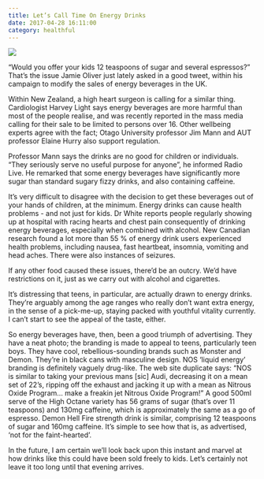 ```yaml
---
title: Let’s Call Time On Energy Drinks
date: 2017-04-28 16:11:00
category: healthful
---
```


![](/images/1.jpg)

“Would you offer your kids 12 teaspoons of sugar and several espressos?” That’s the issue Jamie Oliver just lately asked in a good tweet, within his campaign to modify the sales of energy beverages in the UK.

Within New Zealand, a high heart surgeon is calling for a similar thing. Cardiologist Harvey Light says energy beverages are more harmful than most of the people realise, and was recently reported in the mass media calling for their sale to be limited to persons over 16. Other wellbeing experts agree with the fact; Otago University professor Jim Mann and AUT professor Elaine Hurry also support regulation.

<!-- more -->

Professor Mann says the drinks are no good for children or individuals. “They seriously serve no useful purpose for anyone”, he informed Radio Live. He remarked that some energy beverages have significantly more sugar than standard sugary fizzy drinks, and also containing caffeine.

It’s very difficult to disagree with the decision to get these beverages out of your hands of children, at the minimum. Energy drinks can cause health problems - and not just for kids. Dr White reports people regularly showing up at hospital with racing hearts and chest pain consequently of drinking energy beverages, especially when combined with alcohol. New Canadian research found a lot more than 55 % of energy drink users experienced health problems, including nausea, fast heartbeat, insomnia, vomiting and head aches. There were also instances of seizures.

If any other food caused these issues, there’d be an outcry. We’d have restrictions on it, just as we carry out with alcohol and cigarettes. 

It’s distressing that teens, in particular, are actually drawn to energy drinks. They’re arguably among the age ranges who really don’t want extra energy, in the sense of a pick-me-up, staying packed with youthful vitality currently. I can’t start to see the appeal of the taste, either.

So energy beverages have, then, been a good triumph of advertising. They have a neat photo; the branding is made to appeal to teens, particularly teen boys. They have cool, rebellious-sounding brands such as Monster and Demon. They’re in black cans with masculine design. NOS ‘liquid energy’ branding is definitely vaguely drug-like. The web site duplicate says: “NOS is similar to taking your previous mans [sic] Audi, decreasing it on a mean set of 22’s, ripping off the exhaust and jacking it up with a mean as Nitrous Oxide Program… make a freakin jet Nitrous Oxide Program!” A good 500ml serve of the High Octane variety has 56 grams of sugar (that’s over 11 teaspoons) and 130mg caffeine, which is approximately the same as a go of espresso. Demon Hell Fire strength drink is similar, comprising 12 teaspoons of sugar and 160mg caffeine. It’s simple to see how that is, as advertised, ‘not for the faint-hearted’.

In the future, I am certain we’ll look back upon this instant and marvel at how drinks like this could have been sold freely to kids. Let’s certainly not leave it too long until that evening arrives.
